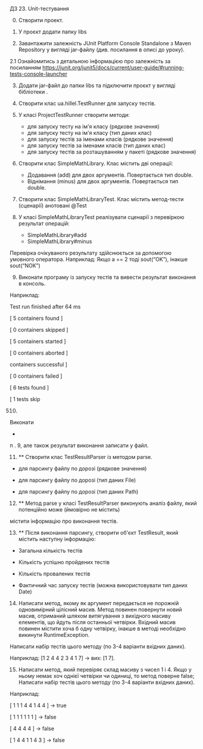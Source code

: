 ДЗ 23. Unit-тестування

0. Створити проект.

1. У проєкт додати папку libs

2. Завантажити залежність JUnit Platform Console Standalone з Maven Repository у вигляді jar-файлу (див. посилання в описі до уроку).

2.1 Ознайомитись з детальною інформацією про залежність за посиланням https://junit.org/junit5/docs/current/user-guide/#running-tests-console-launcher

3. Додати jar-файл до папки libs та підключити проєкт у вигляді бібліотеки .

4. Створити клас ua.hillel.TestRunner для запуску тестів.

5. У класі ProjectTestRunner створити методи:
   - для запуску тесту на ім'я класу (рядкове значення)
   - для запуску тесту на ім'я класу (тип даних клас)
   - для запуску тестів за іменами класів (рядкове значення)
   - для запуску тестів за іменами класів (тип даних клас)
   - для запуску тестів за розташуванням у пакеті (рядкове значення)

6. Створити клас SimpleMathLibrary. Клас містить дві операції:
   - Додавання (add) для двох аргументів. Повертається тип double.
   - Віднімання (minus) для двох аргументів. Повертається тип double.
 
7. Створити клас SimpleMathLibraryTest. Клас містить метод-тести (сценарії) анотовані @Test

8. У класі SimpleMathLibraryTest реалізувати сценарії з перевіркою результат операцій:
   - SimpleMathLibrary#add
   - SimpleMathLibrary#minus

Перевірка очікуваного результату здійснюється за допомогою умовного оператора.
Наприклад:
Якщо а == 2 тоді sout(“OK”), інакше sout(“NOK”)

9. Виконати програму із запуску тестів та вивести результат виконання в консоль.

Наприклад:

Test run finished after 64 ms

[ 5 containers found ]

[ 0 containers skipped ]

[ 5 containers started ]

[ 0 containers aborted ]

containers successful ]

[ 0 containers failed ]

[ 6 tests found ]

[ 1 tests skip

510.

Виконати

*

п . 9, але також результат виконання записати у файл.



11. ** Створити клас TestResultParser із методом parse.

- для парсингу файлу по дорозі (рядкове значення)

- для парсингу файлу по дорозі (тип даних File)

- для парсингу файлу по дорозі (тип даних Path)



12. ** Метод parse у класі TestResultParser виконують аналіз файлу, який потенційно може (ймовірно не містить)

містити інформацію про виконання тестів.



13. ** Після виконання парсингу, створити об'єкт TestResult, який містить наступну інформацію:

- Загальна кількість тестів

- Кількість успішно пройдених тестів

- Кількість провалених тестів

- Фактичний час запуску тестів (можна використовувати тип даних Date)







14. Написати метод, якому як аргумент передається не порожній одновимірний цілісний масив. Метод повинен повернути новий масив, отриманий шляхом витягування з вихідного масиву елементів, що йдуть після останньої четвірки. Вхідний масив повинен містити хоча б одну четвірку, інакше в методі необхідно викинути RuntimeException.

Написати набір тестів цього методу (по 3-4 варіанти вхідних даних).

Наприклад: [1 2 4 4 2 3 4 1 7] -> вих: [1 7].


15. Написати метод, який перевіряє склад масиву з чисел 1 і 4. Якщо у ньому немає хоч однієї четвірки чи одиниці, то метод поверне false; Написати набір тестів цього методу (по 3-4 варіанти вхідних даних).



Наприклад:

[ 1 1 1 4 4 1 4 4 ] -> true

[ 1 1 1 1 1 1 ] -> false

[ 4 4 4 4 ] -> false

[ 1 4 4 1 1 4 3 ] -> false